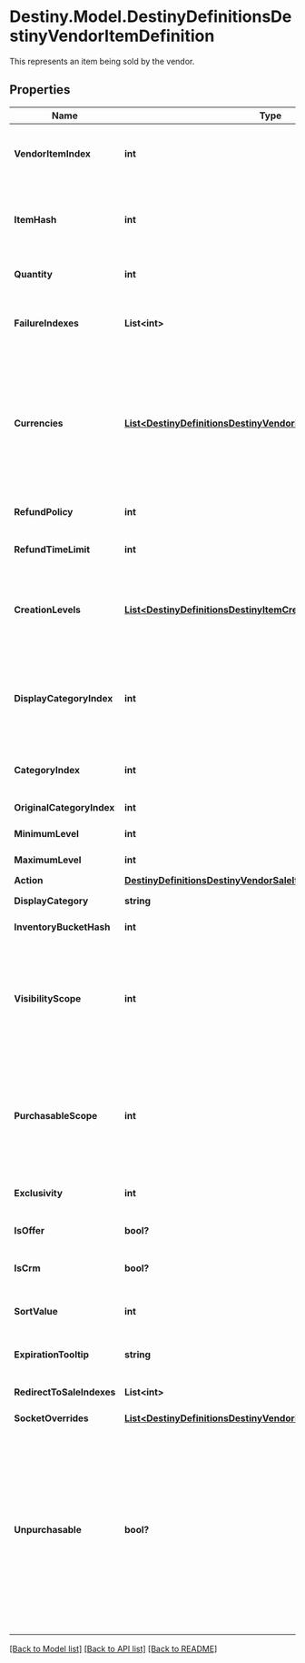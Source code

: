 # Destiny.Model.DestinyDefinitionsDestinyVendorItemDefinition
This represents an item being sold by the vendor.

## Properties

Name | Type | Description | Notes
------------ | ------------- | ------------- | -------------
**VendorItemIndex** | **int** | The index into the DestinyVendorDefinition.saleList. This is what we use to refer to items being sold throughout live and definition data. | [optional] 
**ItemHash** | **int** | The hash identifier of the item being sold (DestinyInventoryItemDefinition).  Note that a vendor can sell the same item in multiple ways, so don&#39;t assume that itemHash is a unique identifier for this entity. | [optional] 
**Quantity** | **int** | The amount you will recieve of the item described in itemHash if you make the purchase. | [optional] 
**FailureIndexes** | **List&lt;int&gt;** | An list of indexes into the DestinyVendorDefinition.failureStrings array, indicating the possible failure strings that can be relevant for this item. | [optional] 
**Currencies** | [**List&lt;DestinyDefinitionsDestinyVendorItemQuantity&gt;**](DestinyDefinitionsDestinyVendorItemQuantity.md) | This is a pre-compiled aggregation of item value and priceOverrideList, so that we have one place to check for what the purchaser must pay for the item. Use this instead of trying to piece together the price separately.  The somewhat crappy part about this is that, now that item quantity overrides have dynamic modifiers, this will not necessarily be statically true. If you were using this instead of live data, switch to using live data. | [optional] 
**RefundPolicy** | **int** | If this item can be refunded, this is the policy for what will be refundd, how, and in what time period. | [optional] 
**RefundTimeLimit** | **int** | The amount of time before refundability of the newly purchased item will expire. | [optional] 
**CreationLevels** | [**List&lt;DestinyDefinitionsDestinyItemCreationEntryLevelDefinition&gt;**](DestinyDefinitionsDestinyItemCreationEntryLevelDefinition.md) | The Default level at which the item will spawn. Almost always driven by an adjusto these days. Ideally should be singular. It&#39;s a long story how this ended up as a list, but there is always either going to be 0:1 of these entities. | [optional] 
**DisplayCategoryIndex** | **int** | This is an index specifically into the display category, as opposed to the server-side Categories (which do not need to match or pair with each other in any way: server side categories are really just structures for common validation. Display Category will let us more easily categorize items visually) | [optional] 
**CategoryIndex** | **int** | The index into the DestinyVendorDefinition.categories array, so you can find the category associated with this item. | [optional] 
**OriginalCategoryIndex** | **int** | Same as above, but for the original category indexes. | [optional] 
**MinimumLevel** | **int** | The minimum character level at which this item is available for sale. | [optional] 
**MaximumLevel** | **int** | The maximum character level at which this item is available for sale. | [optional] 
**Action** | [**DestinyDefinitionsDestinyVendorSaleItemActionBlockDefinition**](DestinyDefinitionsDestinyVendorSaleItemActionBlockDefinition.md) |  | [optional] 
**DisplayCategory** | **string** | The string identifier for the category selling this item. | [optional] 
**InventoryBucketHash** | **int** | The inventory bucket into which this item will be placed upon purchase. | [optional] 
**VisibilityScope** | **int** | The most restrictive scope that determines whether the item is available in the Vendor&#39;s inventory. See DestinyGatingScope&#39;s documentation for more information.  This can be determined by Unlock gating, or by whether or not the item has purchase level requirements (minimumLevel and maximumLevel properties). | [optional] 
**PurchasableScope** | **int** | Similar to visibilityScope, it represents the most restrictive scope that determines whether the item can be purchased. It will at least be as restrictive as visibilityScope, but could be more restrictive if the item has additional purchase requirements beyond whether it is merely visible or not.  See DestinyGatingScope&#39;s documentation for more information. | [optional] 
**Exclusivity** | **int** | If this item can only be purchased by a given platform, this indicates the platform to which it is restricted. | [optional] 
**IsOffer** | **bool?** | If this sale can only be performed as the result of an offer check, this is true. | [optional] 
**IsCrm** | **bool?** | If this sale can only be performed as the result of receiving a CRM offer, this is true. | [optional] 
**SortValue** | **int** | *if* the category this item is in supports non-default sorting, this value should represent the sorting value to use, pre-processed and ready to go. | [optional] 
**ExpirationTooltip** | **string** | If this item can expire, this is the tooltip message to show with its expiration info. | [optional] 
**RedirectToSaleIndexes** | **List&lt;int&gt;** | If this is populated, the purchase of this item should redirect to purchasing these other items instead. | [optional] 
**SocketOverrides** | [**List&lt;DestinyDefinitionsDestinyVendorItemSocketOverride&gt;**](DestinyDefinitionsDestinyVendorItemSocketOverride.md) |  | [optional] 
**Unpurchasable** | **bool?** | If true, this item is some sort of dummy sale item that cannot actually be purchased. It may be a display only item, or some fluff left by a content designer for testing purposes, or something that got disabled because it was a terrible idea. You get the picture. We won&#39;t know *why* it can&#39;t be purchased, only that it can&#39;t be. Sorry.  This is also only whether it&#39;s unpurchasable as a static property according to game content. There are other reasons why an item may or may not be purchasable at runtime, so even if this isn&#39;t set to True you should trust the runtime value for this sale item over the static definition if this is unset. | [optional] 

[[Back to Model list]](../README.md#documentation-for-models) [[Back to API list]](../README.md#documentation-for-api-endpoints) [[Back to README]](../README.md)

